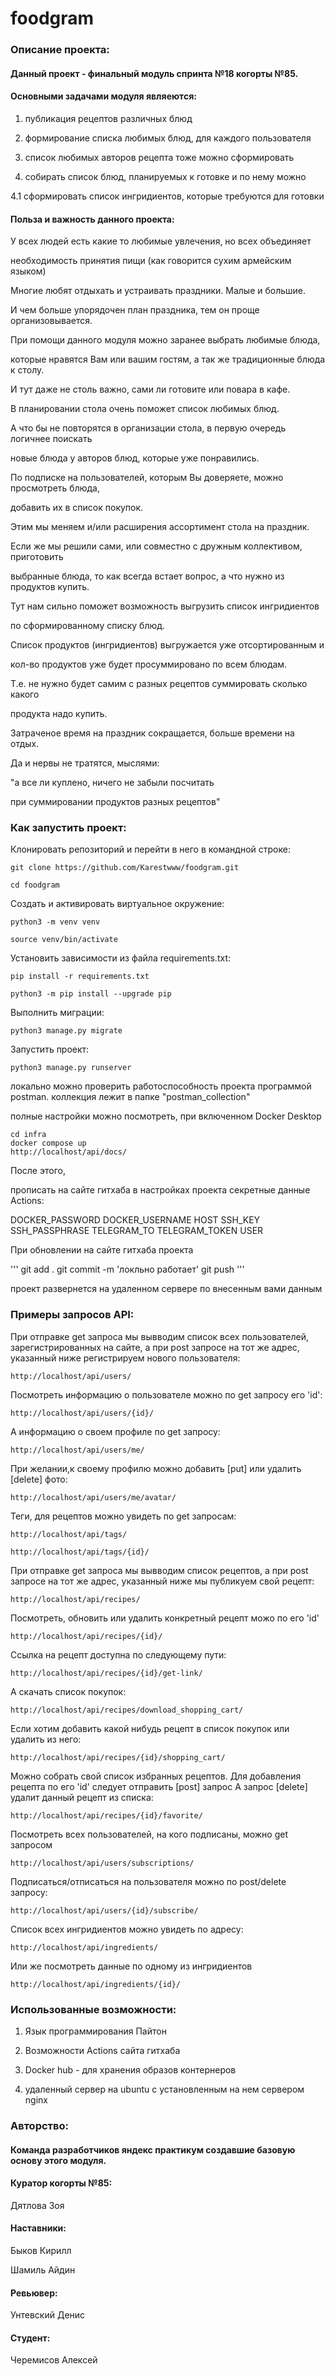 # foodgram

### Описание проекта:

#### Данный проект - финальный модуль спринта №18 когорты №85.

#### Основными задачами модуля являеются:

1) публикация рецептов различных блюд

2) формирование списка любимых блюд, для каждого пользователя

3) список любимых авторов рецепта тоже можно сформировать

4) собирать список блюд, планируемых к готовке и по нему можно

4.1 сформировать список ингридиентов, которые требуются для готовки

#### Польза и важность данного проекта:

У всех людей есть какие то любимые увлечения, но всех объединяет

необходимость принятия пищи (как говорится сухим армейским языком)

Многие любят отдыхать и устраивать праздники. Малые и большие.

И чем больше упорядочен план праздника, тем он проще организовывается.

При помощи данного модуля можно заранее выбрать любимые блюда,

которые нравятся Вам или вашим гостям, а так же традиционные блюда к столу.

И тут даже не столь важно, сами ли готовите или повара в кафе.

В планировании стола очень поможет список любимых блюд.

А что бы не повторятся в организации стола, в первую очередь логичнее поискать

новые блюда у авторов блюд, которые уже понравились.

По подписке на пользователей, которым Вы доверяете, можно просмотреть блюда,

добавить их в список покупок. 

Этим мы меняем и/или расширения ассортимент стола на праздник.

Если же мы решили сами, или совместно с дружным коллективом, приготовить

выбранные блюда, то как всегда встает вопрос, а что нужно из продуктов купить.

Тут нам сильно поможет возможность выгрузить список ингридиентов

по сформированному списку блюд.

Список продуктов (ингридиентов) выгружается уже отсортированным и 

кол-во продуктов уже будет просуммировано по всем блюдам.

Т.е. не нужно будет самим с разных рецептов суммировать сколько какого

продукта надо купить.

Затраченое время на праздник сокращается, больше времени на отдых.

Да и нервы не тратятся, мыслями:

"а все ли куплено, ничего не забыли посчитать 

при суммировании продуктов разных рецептов"

### Как запустить проект:

Клонировать репозиторий и перейти в него в командной строке:

```
git clone https://github.com/Karestwww/foodgram.git
```

```
cd foodgram
```

Cоздать и активировать виртуальное окружение:

```
python3 -m venv venv
```

```
source venv/bin/activate
```

Установить зависимости из файла requirements.txt:

```
pip install -r requirements.txt
```

```
python3 -m pip install --upgrade pip
```

Выполнить миграции:

```
python3 manage.py migrate
```

Запустить проект:

```
python3 manage.py runserver
```

локально можно проверить работоспособность проекта программой postman.
коллекция лежит в папке "postman_collection"

полные настройки можно посмотреть, при включенном Docker Desktop

```
cd infra
docker compose up
http://localhost/api/docs/
```


После этого, 

прописать на сайте гитхаба в настройках проекта секретные данные Actions:

DOCKER_PASSWORD
DOCKER_USERNAME
HOST
SSH_KEY
SSH_PASSPHRASE
TELEGRAM_TO
TELEGRAM_TOKEN
USER

При обновлении на сайте гитхаба проекта

'''
git add .
git commit -m 'локльно работает'
git push
'''

проект развернется на удаленном сервере по внесенным вами данным


### Примеры запросов API:

При отправке get запроса мы вывводим список всех пользователей,
зарегистрированных на сайте, а при post запросе на тот же адрес,
указанный ниже регистрируем нового пользователя:

```
http://localhost/api/users/
```

Посмотреть информацию о пользователе можно по get запросу его 'id':

```
http://localhost/api/users/{id}/
```

А информацию о своем профиле по get запросу:

```
http://localhost/api/users/me/
```

При желании,к своему профилю можно добавить [put] или удалить [delete] фото:

```
http://localhost/api/users/me/avatar/
```

Теги, для рецептов можно увидеть по get запросам:

```
http://localhost/api/tags/
```
```
http://localhost/api/tags/{id}/
```

При отправке get запроса мы вывводим список рецептов,
а при post запросе на тот же адрес, указанный ниже мы публикуем свой рецепт:

```
http://localhost/api/recipes/
```

Посмотреть, обновить или удалить конкретный рецепт можо по его 'id'

```
http://localhost/api/recipes/{id}/
```

Ссылка на рецепт доступна по следующему пути:

```
http://localhost/api/recipes/{id}/get-link/
```

А скачать список покупок:

```
http://localhost/api/recipes/download_shopping_cart/
```

Если хотим добавить какой нибудь рецепт в список покупок или удалить из него:

```
http://localhost/api/recipes/{id}/shopping_cart/
```

Можно собрать свой список избранных рецептов.
Для добавления рецепта по его 'id' следует отправить [post] запрос
А запрос [delete] удалит данный рецепт из списка:
```
http://localhost/api/recipes/{id}/favorite/
```

Посмотреть всех пользователей, на кого подписаны, можно get запросом

```
http://localhost/api/users/subscriptions/
```

Подписаться/отписаться на пользователя можно по post/delete запросу:

```
http://localhost/api/users/{id}/subscribe/
```

Список всех ингридиентов можно увидеть по адресу:

```
http://localhost/api/ingredients/
```

Или же посмотреть данные по одному из ингридиентов

```
http://localhost/api/ingredients/{id}/
```


### Использованные возможности:

1) Язык программирования Пайтон

2) Возможности Actions сайта гитхаба

3) Docker hub - для хранения образов контернеров

4) удаленный сервер на ubuntu с установленным на нем сервером nginx 

### Авторство:

#### Команда разработчиков яндекс практикум создавшие базовую основу этого модуля.

#### Куратор когорты №85:

Дятлова Зоя

#### Наставники:

Быков Кирилл

Шамиль Айдин

#### Ревьювер:

Унтевский Денис


#### Студент:

Черемисов Алексей
